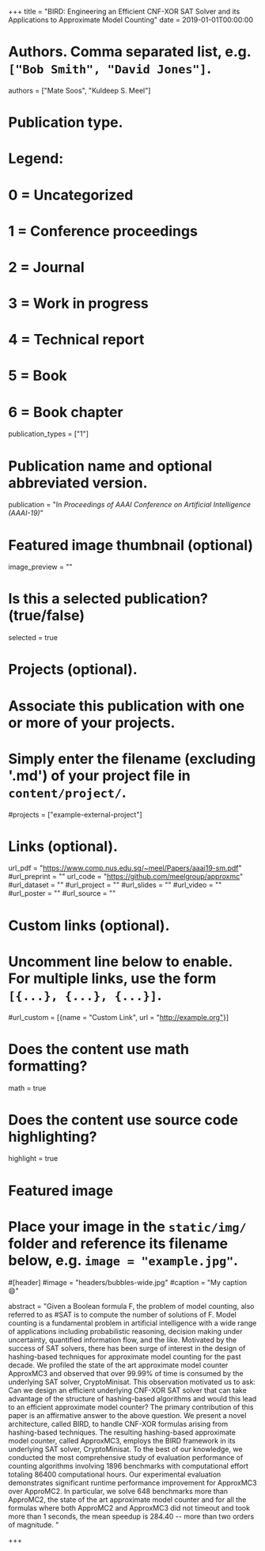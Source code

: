 +++
title = "BIRD: Engineering an Efficient CNF-XOR SAT Solver and its Applications to Approximate Model Counting"
date = 2019-01-01T00:00:00

# Authors. Comma separated list, e.g. `["Bob Smith", "David Jones"]`.
authors = ["Mate Soos", "Kuldeep S. Meel"]

# Publication type.
# Legend:
# 0 = Uncategorized
# 1 = Conference proceedings
# 2 = Journal
# 3 = Work in progress
# 4 = Technical report
# 5 = Book
# 6 = Book chapter
publication_types = ["1"]

# Publication name and optional abbreviated version.
publication = "In *Proceedings of AAAI Conference on Artificial Intelligence (AAAI-19)*"


# Featured image thumbnail (optional)
image_preview = ""

# Is this a selected publication? (true/false)
selected = true

# Projects (optional).
#   Associate this publication with one or more of your projects.
#   Simply enter the filename (excluding '.md') of your project file in `content/project/`.
#projects = ["example-external-project"]


# Links (optional).
url_pdf = "https://www.comp.nus.edu.sg/~meel/Papers/aaai19-sm.pdf"
#url_preprint = ""
url_code = "https://github.com/meelgroup/approxmc"
#url_dataset = ""
#url_project = ""
#url_slides = ""
#url_video = ""
#url_poster = ""
#url_source = ""

# Custom links (optional).
#   Uncomment line below to enable. For multiple links, use the form `[{...}, {...}, {...}]`.
#url_custom = [{name = "Custom Link", url = "http://example.org"}]

# Does the content use math formatting?
math = true

# Does the content use source code highlighting?
highlight = true

# Featured image
# Place your image in the `static/img/` folder and reference its filename below, e.g. `image = "example.jpg"`.
#[header]
#image = "headers/bubbles-wide.jpg"
#caption = "My caption :smile:"

abstract = "Given a Boolean formula F, the problem of model counting, also referred to as #SAT is to compute the number of solutions of F. Model counting is a fundamental problem in artificial intelligence with a wide range of applications including probabilistic reasoning, decision making under uncertainty, quantified information flow, and the like. Motivated by the success of SAT solvers, there has been surge of interest in the design of hashing-based techniques for approximate model counting for the past decade. We profiled the state of the art approximate model counter ApproxMC3 and observed that over 99.99% of time is consumed by the underlying SAT solver, CryptoMinisat. This observation motivated us to ask: Can we design an efficient underlying CNF-XOR SAT solver that can take advantage of the structure of hashing-based algorithms and would this lead to an efficient approximate model counter? The primary contribution of this paper is an affirmative answer to the above question. We present a novel architecture, called BIRD, to handle CNF-XOR formulas arising from hashing-based techniques. The resulting hashing-based approximate model counter, called ApproxMC3, employs the BIRD framework in its underlying SAT solver, CryptoMinisat. To the best of our knowledge, we conducted the most comprehensive study of evaluation performance of counting algorithms involving 1896 benchmarks with computational effort totaling 86400 computational hours. Our experimental evaluation demonstrates significant runtime performance improvement for ApproxMC3 over ApproMC2. In particular, we solve 648 benchmarks more than ApproMC2, the state of the art approximate model counter and for all the formulas where both ApproMC2 and ApproxMC3 did not timeout and took more than 1 seconds, the mean speedup is 284.40 -- more than two orders of magnitude. "

+++
